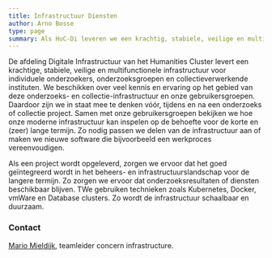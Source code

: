 ```yaml
---
title: Infrastructuur Diensten
author: Arno Bosse
type: page
summary: Als HuC-Di leveren we een krachtig, stabiele, veilige en multifunctionele infrastructuur voor individuele onderzoekers, onderzoeksgroepen en collectie verwerkende instituten.
---
```


De afdeling Digitale Infrastructuur van het Humanities Cluster levert een krachtige, stabiele, veilige en multifunctionele infrastructuur voor individuele onderzoekers, onderzoeksgroepen en collectieverwerkende instituten. We beschikken over veel kennis en ervaring op het gebied van deze onderzoeks- en collectie-infrastructuur en onze gebruikersgroepen. Daardoor zijn we in staat mee te denken vóór, tijdens en na een onderzoeks of collectie project. Samen met onze gebruikersgroepen bekijken we hoe onze moderne infrastructuur kan inspelen op de behoefte voor de korte en (zeer) lange termijn. Zo nodig passen we delen van de infrastructuur aan of maken we nieuwe software die bijvoorbeeld een werkproces vereenvoudigen. 
 
Als een project wordt opgeleverd, zorgen we ervoor dat het goed geïntegreerd wordt in het beheers- en infrastructuurslandschap voor de langere termijn. Zo zorgen we ervoor dat onderzoeksresultaten of diensten beschikbaar blijven.  TWe gebruiken technieken zoals Kubernetes, Docker, vmWare en Database clusters. Zo wordt de infrastructuur schaalbaar en duurzaam.

### Contact

[Mario Mieldijk](mailto:concern-infrastructure@di.huc.knaw.nl), teamleider concern infrastructure.
